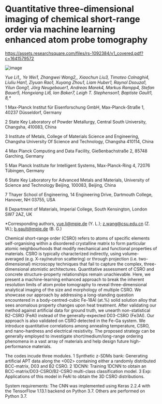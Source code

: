 # Quantitative three-dimensional imaging of chemical short-range order via machine learning enhanced atom probe tomography

https://assets.researchsquare.com/files/rs-1092384/v1_covered.pdf?c=1641579572

![image](https://user-images.githubusercontent.com/44220131/223120821-8e69b316-724b-40e0-9c84-ee76207757b5.png)

_Yue Li1,*, Ye Wei1, Zhangwei Wang2,*, Xiaochun Liu3, Timoteo Colnaghi4, Liuliu Han1, Ziyuan Rao1, Xuyang Zhou1, Liam Huber1, Raynol Dsouza1, Yilun Gong1, Jörg Neugebauer1, Andreas Marek4, Markus Rampp4, Stefan Bauer5, Hongxiang Li6, Ian Baker7, Leigh T. Stephenson1, Baptiste Gault1, 8,*_

1 Max-Planck Institut für Eisenforschung GmbH, Max-Planck-Straße 1, 40237 Düsseldorf, Germany

2 State Key Laboratory of Powder Metallurgy, Central South University, Changsha, 410083, China

3 Institute of Metals, College of Materials Science and Engineering, Changsha University Of Science and Technology, Changsha 410114, China

4 Max Planck Computing and Data Facility, Gießenbachstraße 2, 85748 Garching, Germany

5 Max Planck Institute for Intelligent Systems, Max-Planck-Ring 4, 72076 Tübingen, Germany

6 State Key Laboratory for Advanced Metals and Materials, University of Science and Technology Beijing, 100083, Beijing, China

7 Thayer School of Engineering, 14 Engineering Drive, Dartmouth College, Hanover, NH 03755, USA

8 Department of Materials, Imperial College, South Kensington, London SW7 2AZ, UK

*Corresponding authors, yue.li@mpie.de (Y. L.); z.wang@csu.edu.cn (Z. W.); b.gault@mpie.de (B. G.)

Chemical short-range order (CSRO) refers to atoms of specific elements self-organising within a disordered crystalline matrix to form particular atomic neighbourhoods that modify mechanical and functional properties of materials. CSRO is typically characterized indirectly, using volume-averaged (e.g. X-ray/neutron scattering) or through projection (i.e. two-dimensional) microscopy techniques that fail to capture the complex, three-dimensional atomistic architectures. Quantitative assessment of CSRO and concrete structure-property relationships remain unachievable. Here, we present a machine-learning enhanced approach to break the inherent resolution limits of atom probe tomography to reveal three-dimensional analytical imaging of the size and morphology of multiple CSRO. We showcase our approach by addressing a long-standing question encountered in a body-centred-cubic Fe-18Al (at.%) solid solution alloy that sees anomalous property changes upon heat treatment. After validating our method against artificial data for ground truth, we unearth non-statistical B2-CSRO (FeAl) instead of the generally-expected D03-CSRO (Fe3Al). Our approach is also validated on CSRO detected in the Fe-Ga system. We introduce quantitative correlations among annealing temperature, CSRO, and nano-hardness and electrical resistivity. The proposed strategy can be generally employed to investigate short/medium/long-range ordering phenomena in a vast array of materials and help design future high-performance materials.

The codes incude three modules. 1 Synthetic z-SDMs bank: Generating artificial APT data along the <002> containing either a randomly distributed BCC-matrix, D03 and B2 CSRO. 2 1DCNN: Training 1DCNN to obtain an BCC-matrix/D03-CSRO/B2-CSRO multi-class classification model. 3 Exp: Applications of this model in FeAl to obtain the 3D CSRO distributions. 

System requirements:
The CNN was implemented using Keras 2.2.4 with the TensorFlow 1.13.1 backend on Python 3.7. Others are performed on Python 3.7.
